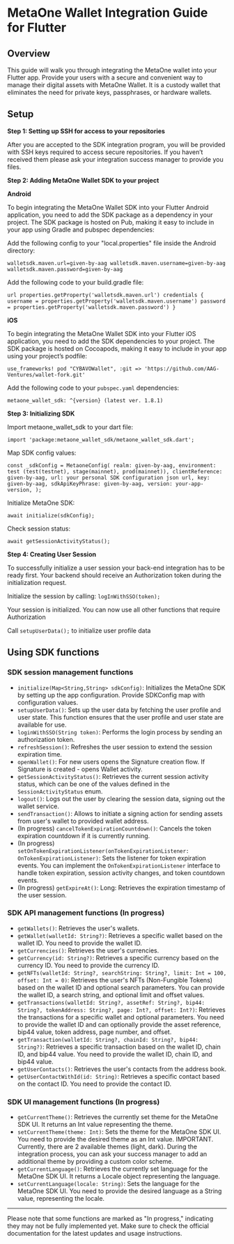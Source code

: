 # MetaOne Wallet Integration Guide for Flutter

## Overview

This guide will walk you through integrating the MetaOne wallet into your Flutter app. Provide your users with a secure and convenient way to manage their digital assets with MetaOne Wallet. It is a custody wallet that eliminates the need for private keys, passphrases, or hardware wallets.

## Setup

**Step 1: Setting up SSH for access to your repositories**

After you are accepted to the SDK integration program, you will be provided with SSH keys required to access secure repositories. If you haven’t received them please ask your integration success manager to provide you files.

**Step 2: Adding MetaOne Wallet SDK to your project**

**Android**

To begin integrating the MetaOne Wallet SDK into your Flutter Android application, you need to add the SDK package as a dependency in your project. The SDK package is hosted on Pub, making it easy to include in your app using Gradle and pubspec dependencies:

Add the following config to your "local.properties" file inside the Android directory:

`walletsdk.maven.url=given-by-aag
walletsdk.maven.username=given-by-aag
walletsdk.maven.password=given-by-aag`

Add the following code to your build.gradle file:

`url properties.getProperty('walletsdk.maven.url')
credentials {
   username = properties.getProperty('walletsdk.maven.username')
   password = properties.getProperty('walletsdk.maven.password')
}`

**iOS**

To begin integrating the MetaOne Wallet SDK into your Flutter iOS application, you need to add the SDK dependencies to your project. The SDK package is hosted on Cocoapods, making it easy to include in your app using your project’s podfile:

`use_frameworks!
pod "CYBAVOWallet", :git => 'https://github.com/AAG-Ventures/wallet-fork.git'`

Add the following code to your `pubspec.yaml` dependencies:

`metaone_wallet_sdk: ^{version} (latest ver. 1.8.1)`

**Step 3: Initializing SDK**

Import metaone_wallet_sdk to your dart file:

`import 'package:metaone_wallet_sdk/metaone_wallet_sdk.dart';`

Map SDK config values:

`const _sdkConfig = MetaoneConfig(
  realm: given-by-aag,
  environment: test (test(testnet), stage(mainnet), prod(mainnet)),
  clientReference: given-by-aag,
  url: your personal SDK configuration json url,
  key: given-by-aag,
  sdkApiKeyPhrase: given-by-aag,
  version: your-app-version,
);`

Initialize MetaOne SDK:

`await initialize(sdkConfig);`

Check session status:

`await getSessionActivityStatus();`

**Step 4: Creating User Session**

To successfully initialize a user session your back-end integration has to be ready first. Your backend should receive an Authorization token during the initialization request.

Initialize the session by calling: `logInWithSSO(token);`

Your session is initialized. You can now use all other functions that require Authorization

Call `setupUserData();` to initialize user profile data

## Using SDK functions

### SDK session management functions

- `initialize(Map<String,String> sdkConfig)`: Initializes the MetaOne SDK by setting up the app configuration. Provide SDKConfig map with configuration values.
- `setupUserData()`: Sets up the user data by fetching the user profile and user state. This function ensures that the user profile and user state are available for use.
- `loginWithSSO(String token)`: Performs the login process by sending an authorization token.
- `refreshSession()`: Refreshes the user session to extend the session expiration time.
- `openWallet()`: For new users opens the Signature creation flow. If Signature is created - opens Wallet activity.
- `getSessionActivityStatus()`: Retrieves the current session activity status, which can be one of the values defined in the `SessionActivityStatus` enum.
- `logout()`: Logs out the user by clearing the session data, signing out the wallet service.
- `sendTransaction()`: Allows to initiate a signing action for sending assets from user's wallet to provided wallet address.
- (In progress) `cancelTokenExpirationCountdown()`: Cancels the token expiration countdown if it is currently running.
- (In progress) `setOnTokenExpirationListener(onTokenExpirationListener: OnTokenExpirationListener)`: Sets the listener for token expiration events. You can implement the `OnTokenExpirationListener` interface to handle token expiration, session activity changes, and token countdown events.
- (In progress) `getExpireAt()`: Long: Retrieves the expiration timestamp of the user session.

### SDK API management functions (In progress)

- `getWallets()`: Retrieves the user's wallets.
- `getWallet(walletId: String?)`: Retrieves a specific wallet based on the wallet ID. You need to provide the wallet ID.
- `getCurrencies()`: Retrieves the user's currencies.
- `getCurrency(id: String?)`: Retrieves a specific currency based on the currency ID. You need to provide the currency ID.
- `getNFTs(walletId: String?, searchString: String?, limit: Int = 100, offset: Int = 0)`: Retrieves the user's NFTs (Non-Fungible Tokens) based on the wallet ID and optional search parameters. You can provide the wallet ID, a search string, and optional limit and offset values.
- `getTransactions(walletId: String?, assetRef: String?, bip44: String?, tokenAddress: String?, page: Int?, offset: Int?)`: Retrieves the transactions for a specific wallet and optional parameters. You need to provide the wallet ID and can optionally provide the asset reference, bip44 value, token address, page number, and offset.
- `getTransaction(walletId: String?, chainId: String?, bip44: String?)`: Retrieves a specific transaction based on the wallet ID, chain ID, and bip44 value. You need to provide the wallet ID, chain ID, and bip44 value.
- `getUserContacts()`: Retrieves the user's contacts from the address book.
- `getUserContactWithId(id: String)`: Retrieves a specific contact based on the contact ID. You need to provide the contact ID.

### SDK UI management functions (In progress)

- `getCurrentTheme()`: Retrieves the currently set theme for the MetaOne SDK UI. It returns an Int value representing the theme.
- `setCurrentTheme(theme: Int)`: Sets the theme for the MetaOne SDK UI. You need to provide the desired theme as an Int value. IMPORTANT. Currently, there are 2 available themes (light, dark). During the integration process, you can ask your success manager to add an additional theme by providing a custom color scheme.
- `getCurrentLanguage()`: Retrieves the currently set language for the MetaOne SDK UI. It returns a Locale object representing the language.
- `setCurrentLanguage(locale: String)`: Sets the language for the MetaOne SDK UI. You need to provide the desired language as a String value, representing the locale.

---

Please note that some functions are marked as "In progress," indicating they may not be fully implemented yet. Make sure to check the official documentation for the latest updates and usage instructions.
